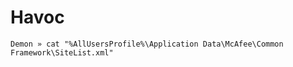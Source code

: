 # Havoc

```
Demon » cat "%AllUsersProfile%\Application Data\McAfee\Common Framework\SiteList.xml"
```